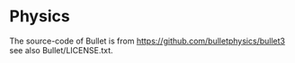 # Physics

The source-code of Bullet is from https://github.com/bulletphysics/bullet3 see also Bullet/LICENSE.txt.
